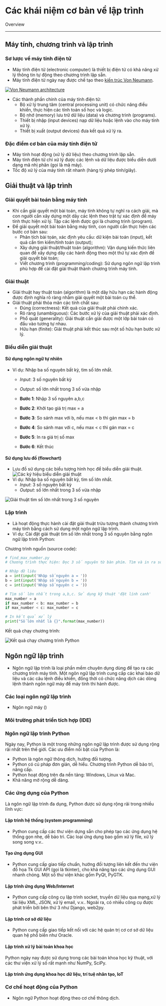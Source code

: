# Các khái niệm cơ bản về lập trình

Overview

---

## Máy tính, chương trình và lập trình

### Sơ lược về máy tính điện tử

- Máy tính điện tử (electronic computer) là thiết bị điện tử có khả năng xử lý thông tin tự động theo chương trình lập sẵn.
- Máy tính điện tử ngày nay được chế tạo theo [kiến trúc Von Neumann](https://en.wikipedia.org/wiki/Von_Neumann_architecture).

[![Von Neumann architecture](img/Von_Neumann_Architecture.svg)](https://en.wikipedia.org/wiki/Von_Neumann_architecture#/media/File:Von_Neumann_Architecture.svg)

- Các thành phần chính của máy tính điện tử:
    - Bộ xử lý trung tâm (central processing unit) có chức năng điều khiển, thực hiện các tính toán số học và logic.
    - Bộ nhớ (memory) lưu trữ dữ liệu (data) và chương trình (programs).
    - Thiết bị nhập (input devices) nạp dữ liệu hoặc lệnh vào cho máy tính xử lý.
    - Thiết bị xuất (output devices) đưa kết quả xử lý ra.

### Đặc điểm cơ bản của máy tính điện tử

- Máy tính hoạt động (xử lý dữ liệu) theo chương trình lập sẵn.
- Máy tính điện tử chỉ xử lý được các lệnh và dữ liệu được biểu diễn dưới dạng mã nhị phân (gọi là mã máy).
- Tốc độ xử lý của máy tính rất nhanh (hàng tỷ phép tính/giây).

## Giải thuật và lập trình

### Giải quyết bài toán bằng máy tính
- Khi cần giải quyết một bài toán, máy tính không tự nghĩ ra cách giải, mà con người cần xây dựng một dãy các lệnh theo trật tự xác định để máy tính thực hiện xử lý. Tập các lệnh được gọi là chương trình (program).
- Để giải quyết một bài toán bằng máy tính, con người cần thực hiện các bước cơ bản sau:
    - Phân tích bài toán, xác định yêu cầu: dữ kiện bài toán (input), kết quả cần tìm kiếm/tính toán (output);
    - Xây dựng giải thuật/thuật toán (algorithm): Vận dụng kiến thức liên quan để xây dựng dãy các hành động theo một thứ tự xác định để giải quyết bài toán;
    - Viết chương trình (programming/coding): Sử dụng ngôn ngữ lập trình phù hợp để cài đặt giải thuật thành chương trình máy tính.

### Giải thuật
- Giải thuật hay thuật toán (algorithm) là một dãy hữu hạn các hành động được định nghĩa rõ ràng nhằm giải quyết một bài toán cụ thể.
- Giải thuật phải thỏa mãn các tính chất sau:
    - Đúng (correctness): Kết quả của giải thuật phải chính xác.
    - Rõ ràng (unambiguous): Các bước xử lý của giải thuật phải xác định.
    - Phổ quát (generality): Giải thuật cần giải được một lớp bài toán có đầu vào tương tự nhau.
    - Hữu hạn (finite): Giải thuật phải kết thúc sau một số hữu hạn bước xử lý.

### Biểu diễn giải thuật
#### Sử dụng ngôn ngữ tự nhiên
- Ví dụ: Nhập ba số nguyên bất kỳ, tìm số lớn nhất.
    - *Input*: 3 số nguyên bất kỳ
    - *Output*: số lớn nhất trong 3 số vừa nhập

    - **Bước 1**: Nhập 3 số nguyên a,b,c
    - **Bước 2**: Khởi tạo giá trị max =  a
    - **Bước 3**: So sánh max với b, nếu max < b thì gán max = b
    - **Bước 4**: So sánh max với c, nếu max < c thì gán max = c
    - **Bước 5**: In ra giá trị số max
    - **Bước 6**: Kết thúc

#### Sử dụng lưu đồ (flowchart)
- Lưu đồ sử dụng các biểu tượng hình học để biểu diễn giải thuật.
![Các ký hiệu biểu diễn giải thuật](img/flowchart_base_components.PNG)
- Ví dụ: Nhập ba số nguyên bất kỳ, tìm số lớn nhất.
    - *Input*: 3 số nguyên bất kỳ
    - *Output*: số lớn nhất trong 3 số vừa nhập

![Giải thuật tìm số lớn nhất trong 3 số nguyên](img/algorithm_flowchart_example.png)

### Lập trình
- Là hoạt động thực hành cài đặt giải thuật trừu tượng thành chương trình máy tính bằng cách sử dụng một ngôn ngữ lập trình.
- Ví dụ: Cài đặt giải thuật tìm số lớn nhất trong 3 số nguyên bằng ngôn ngữ lập trình Python:

Chương trình nguồn (source code):
```Python
# find_max_number.py
# Chương trình thực hiện: Đọc 3 số nguyên từ bàn phím. Tìm và in ra số lớn nhất.

# Nhập dữ liệu
a = int(input('Nhập số nguyên a = '))
b = int(input('Nhập số nguyên b = '))
c = int(input('Nhập số nguyên c = '))

# Tìm số lớn nhất trong a,b,c. Sử dụng kỹ thuật 'đặt lính canh'
max_number = a
if max_number < b: max_number = b
if max_number < c: max_number = c

# In kết quả xử lý
print("Số lớn nhất là {}".format(max_number))
```
Kết quả chạy chương trình:

![Kết quả chạy chương trình Python](img/python_example.PNG)

## Ngôn ngữ lập trình

- Ngôn ngữ lập trình là loại phần mềm chuyên dụng dùng để tạo ra các chương trình máy tính. Một ngôn ngữ lập trình cung cấp các khai báo dữ liệu và các câu lệnh điều khiển, đồng thời có chức năng dịch các dòng lệnh thành ngôn ngữ máy để máy tính thi hành được.

### Các loại ngôn ngữ lập trình

- Ngôn ngữ máy ()

### Môi trường phát triển tích hợp (IDE)

### Ngôn ngữ lập trình Python

Ngày nay, Python là một trong những ngôn ngữ lập trình được sử dụng rộng rãi nhất trên thế giới. Các ưu điểm nổi bật của Python là:

- Python là ngôn ngữ thông dịch, hướng đối tượng.
- Python có cú pháp đơn giản, dễ hiểu. Chương trình Python dễ bảo trì, nâng cấp.
- Python hoạt động trên đa nền tảng: Windows, Linux và Mac.
- Khả năng mở rộng dễ dàng.

### Các ứng dụng của Python

Là ngôn ngữ lập trình đa dụng, Python được sử dụng rộng rãi trong nhiều lĩnh vực:

#### Lập trình hệ thống (system programming)

- Python cung cấp các thư viện dựng sẵn cho phép tạo các ứng dụng hệ thống gọn nhẹ, dễ bảo trì. Các loại ứng dụng bao gồm xử lý file, xử lý song song v.v..

#### Tạo ứng dụng GUI

- Python cung cấp giao tiếp chuẩn, hướng đối tượng liên kết đến thư viện đồ họa Tk GUI API (gọi là tkinter), cho khả năng tạo các ứng dụng GUI nhanh chóng. Một số thư viện khác gồm PyQt, PyGTK.

#### Lập trình ứng dụng Web/Internet

- Python cung cấp công cụ lập trình socket, truyền dữ liệu qua mạng,xử lý tài liệu XML, JSON, xử lý email, v.v..
Ngoài ra, có nhiều công cụ được phát triển bởi bên thứ 3 như Django, web2py.

#### Lập trình cơ sở dữ liệu

- Python cung cấp giao tiếp kết nối với các hệ quản trị cơ cơ sở dữ liệu quan hệ phổ biến như Oracle.

#### Lập trình xử lý bài toán khoa học

Python ngày nay được sử dụng trong các bài toán khoa học kỹ thuật, với các thư viện xử lý số rất mạnh như NumPy, SciPy.

#### Lập trình ứng dụng khoa học dữ liệu, trí tuệ nhân tạo, IoT

### Cơ chế hoạt động của Python

- Ngôn ngữ Python hoạt động theo cơ chế thông dịch.
